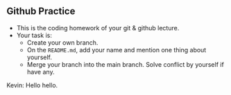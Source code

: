 ## Github Practice
* This is the coding homework of your git & github lecture.
* Your task is:
	* Create your own branch.  
	* On the `README.md`, add your name and mention one thing about yourself.  
	* Merge your branch into the main branch. Solve conflict by yourself if have any.

Kevin: Hello hello.
